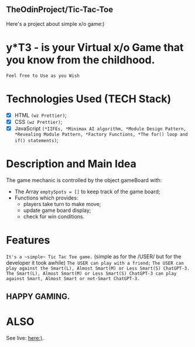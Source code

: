 ## TheOdinProject/Tic-Tac-Toe

Here's a project about simple x/o game:)<br>
# <b>y*T3</b> - is your Virtual x/o Game that you know from the childhood.<br>
`Feel free to Use as you Wish`

# Technologies Used (TECH Stack)

- [x] HTML `(wz Prettier)`;
- [x] CSS `(wz Prettier)`;
- [x] JavaScript `(*IIFEs, *Minimax AI algorithm, *Module Design Pattern, *Revealing Module Pattern, *Factory Functions, *The for() loop and if() statements)`;

# Description and Main Idea
The game mechanic is controlled by the object gameBoard with: 
- The Array `emptySpots = []` to keep track of the game board;
- Functions which provides:
  - players take turn to make move;
  - update game board display;
  - check for win conditions.

#  Features
`It's a ~simple~ Tic Tac Toe game.` (simple as for the /USER/ but for the developer it took awhile)
`The USER can play with a friend;`
`The USER can play against the Smart(L), Almost Smart(M) or Less Smart(S) ChatGPT-3.`
`The Smart(L), Almost Smart(M) or Less Smart(S) ChatGPT-3 can play against Smart, Almost Smart or not-Smart ChatGPT-3.`

## HAPPY GAMING.

# ALSO 

See live: <a href="">here:)</a>.